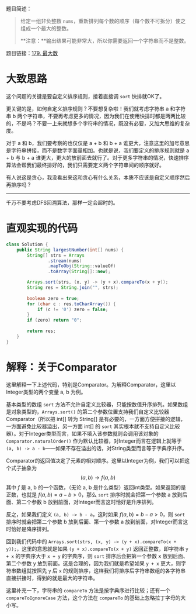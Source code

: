 题目简述：

> 给定一组非负整数 `nums`，重新排列每个数的顺序（每个数不可拆分）使之组成一个最大的整数。
>
> **注意：**输出结果可能非常大，所以你需要返回一个字符串而不是整数。

题目链接：[179. 最大数](https://leetcode.cn/problems/largest-number/)

# 大致思路

这个问题的关键是要自定义排序规则，接着直接调 `sort` 快排就OK了。

更关键的是，如何自定义排序规则？不要想复杂啦！我们就考虑字符串 a 和字符串 b 两个字符串，不要再考虑更多的情况，因为我们在使用快排时都是两两比较的，不是吗？不要一上来就想多个字符串的情况，既没有必要，又加大思维的复杂度。

对于 a 和 b，我们要考察的也仅仅是 a + b 和 b + a 谁更大，注意这里的加号意思是字符串拼接，而不是数字字面量相加。也就是说，我们要定义的排序规则就是 a + b 与 b + a 谁更大，更大的放前面去就行了。对于更多字符串的情况，快速排序算法会帮我们最终排好的，我们只需要定义两个字符串间的顺序就好。

有人说这是贪心，我没看出来这和贪心有什么关系，本质不应该是自定义顺序然后再排序吗？

---

千万不要考虑DFS回溯算法，那样一定会超时的。

# 直观实现的代码

```java
class Solution {
    public String largestNumber(int[] nums) {
        String[] strs = Arrays
                .stream(nums)
                .mapToObj(String::valueOf)
                .toArray(String[]::new);

        Arrays.sort(strs, (x, y) -> (y + x).compareTo(x + y));
        String res = String.join("", strs);
        
        boolean zero = true;
        for (char c : res.toCharArray()) {
            if (c != '0') zero = false;
        }
        if (zero) return "0";
        
        return res;
    }
}
```

# 解释：关于Comparator

这里解释一下上述代码，特别是Comparator。为解释Comparator，这里以Integer类型的两个变量 a, b 为例。

基本类型的数组 `sort` 方法不允许自定义比较器，只能按数值升序排列。如果数组是对象类型的，`Arrays.sort()` 的第二个参数位置支持我们自定义比较器Comparator（所以把 int[] 转为 String[] 是有必要的，一方面方便拼接的逻辑，一方面避免比较器溢出，另一方面 int[] 的 `sort` 其实根本就不支持自定义比较器）。对于Integer类型而言，如果不填入该参数就则会调用该对象的 `Comparator.naturalOrder()` 作为默认比较器，对Integer而言在逻辑上就等于 `(a, b) -> a - b`——如果不存在溢出的话，对String类型而言等于字典序升序。

Comparator的返回值决定了元素的相对顺序。这里以Integer为例，我们可以把这个式子抽象为
$$
(a,b)\to f(a,b)
$$
其中 $f$ 是 a, b 的一个函数，（无论 a, b 是什么类型）返回int类型。如果返回的是正数，也就是 $f(a,b)=a-b>0$，那么 `sort` 排序时就会把第一个参数 a 放到后面、第二个参数 b 放到前面，对Integer而言这时恰好是升序排列。

反之，如果我们定义 `(a, b) -> b - a`，这时如果 $f(a, b)=b-a>0$，则 `sort` 排序时就会把第二个参数 b 放到后面、第一个参数 a 放到前面，对Integer而言这时恰好是降序排列。

回到我们代码中的 `Arrays.sort(strs, (x, y) -> (y + x).compareTo(x + y));`，这里的意思就是如果 `(y + x).compareTo(x + y)` 返回正整数，即字符串 `y + x` 的字典序大于 `x + y` 的字典序，则 `sort` 排序后会把第一个参数 x 放到后面、第二个参数 y 放到前面。这是合理的，因为我们就是希望如果 `y + x` 更大，则字符串数组就按照先 `y` 后 `x` 的规则排序，这样我们将排序后字符串数组的各字符串直接拼接时，得到的就是最大的字符串。

这里补充一下，字符串的 `compareTo` 方法是按字典序进行比较；还有一个 `compareToIgnoreCase` 方法，这个方法在 `compareTo` 的基础上忽略拉丁字母的大小写。
